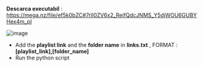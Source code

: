 
   
   **Descarca executabil** : https://mega.nz/file/ef5k0bZC#7rlI0ZV6x2_ReifQdcJNMS_Y5djWOU6GUBYHex4m_pI
   
   ![image](https://user-images.githubusercontent.com/43816474/170701917-5870e3b5-7607-4a77-b820-742493cdd3dc.png)

   
   * Add the **playlist link** and the **folder name** in **links.txt** , FORMAT : **[playlist_link],[folder_name]**
   * Run the python script 
